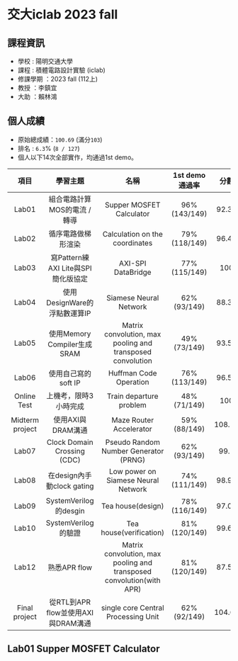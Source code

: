 # 交大iclab 2023 fall
## 課程資訊
- 學校 : 陽明交通大學
- 課程 : 積體電路設計實驗 (iclab)
- 修課學期 ：2023 fall (112上)
- 教授 ：李鎮宜
- 大助 ：賴林鴻

## 個人成績
- 原始總成績：`100.69` (滿分`103`)
- 排名 : `6.3`% (`8 / 127`)
- 個人以下14次全部實作，均通過1st demo。

|項目|學習主題|名稱|1st demo通過率|分數|效能排名|
|:-:|:-:|:-:|:-:|:-:|:-:|
|Lab01|組合電路計算MOS的電流 / 轉導|Supper MOSFET Calculator|96% (143/149)|92.35|26% (39/149)|
|Lab02|循序電路做梯形渲染|Calculation on the coordinates|79% (118/149)|96.42|13% (17/134)|
|Lab03|寫Pattern練AXI Lite與SPI簡化版協定|AXI-SPI DataBridge|77% (115/149)|100|NA|
|Lab04|使用DesignWare的浮點數運算IP|Siamese Neural Network|62% (93/149)|88.35|40% (48/121)|
|Lab05|使用Memory Compiler生成SRAM|Matrix convolution, max pooling and transposed convolution|49% (73/149)|93.55|22% (24/108)|
|Lab06|使用自己寫的soft IP|Huffman Code Operation|76% (113/149)|96.59|12% (15/123)|
|Online Test|上機考，限時3小時完成|Train departure problem|48% (71/149)|100|NA|
|Midterm project|使用AXI與DRAM溝通|Maze Router Accelerator|59% (88/149)|108.17|7% (8/114)|
|Lab07|Clock Domain Crossing (CDC)|Pseudo Random Number Generator (PRNG)|62% (93/149)|99.1|16% (18/116)|
|Lab08|在design內手動clock gating|Low power on Siamese Neural Network|74% (111/149)|98.98|6% (7/118)|
|Lab09|SystemVerilog的desgin|Tea house(design)|78% (116/149)|97.05|11% (13/122)|
|Lab10|SystemVerilog的驗證|Tea house(verification)|81% (120/149)|99.67|4% (5/120)|
|Lab12|熟悉APR flow|Matrix convolution, max pooling and transposed convolution(with APR)|81% (120/149)|87.56|29% (35/121)|
|Final project|從RTL到APR flow並使用AXI與DRAM溝通|single core Central Processing Unit|62% (92/149)|104.62|19% (22/117)|

## Lab01 Supper MOSFET Calculator
